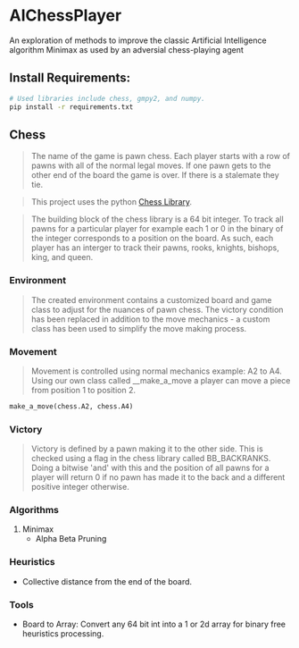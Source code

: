 # AIChessPlayer
An exploration of methods to improve the classic Artificial Intelligence algorithm Minimax as used by an adversial chess-playing agent

## Install Requirements:
```bash
# Used libraries include chess, gmpy2, and numpy.
pip install -r requirements.txt
```

## Chess
> The name of the game is pawn chess. Each player starts with a row of pawns with all of the normal legal moves. If one pawn gets to the other
end of the board the game is over. If there is a stalemate they tie.

> This project uses the python [Chess Library](https://python-chess.readthedocs.io/en/latest/).

> The building block of the chess library is a 64 bit integer. To track all pawns for a particular player for example each 1 or 0 in the binary of the integer corresponds to a position on the board. As such, each player has an interger to track their pawns, rooks, knights, bishops, king, and queen.

### Environment
> The created environment contains a customized board and game class to adjust for the nuances of pawn chess. The victory condition has been replaced in addition to the move mechanics - a custom class has been used to simplify the move making process.

### Movement
> Movement is controlled using normal mechanics example: A2 to A4. Using our own class called __make_a_move a player can move a piece from position 1 to position 2.
```python
make_a_move(chess.A2, chess.A4)
```

### Victory
> Victory is defined by a pawn making it to the other side. This is checked using a flag in the chess library called BB_BACKRANKS. Doing a bitwise 'and' with this and the position of all pawns for a player will return 0 if no pawn has made it to the back and a different positive integer otherwise.

### Algorithms
1. Minimax
    - Alpha Beta Pruning

### Heuristics
- Collective distance from the end of the board.

### Tools
- Board to Array: Convert any 64 bit int into a 1 or 2d array for binary free heuristics processing.

